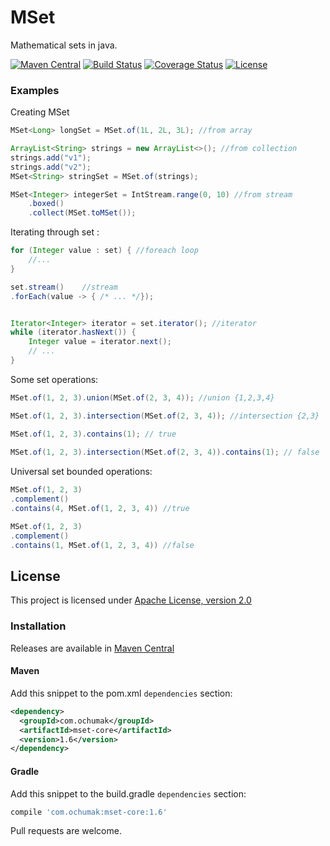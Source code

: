 # MSet

Mathematical sets in java.

[![Maven Central](https://img.shields.io/maven-central/v/com.ochumak/mset-core.svg)](https://maven-badges.herokuapp.com/maven-central/com.ochumak/mset-core)
[![Build Status](https://travis-ci.org/OleksiiChumak/mset.svg?branch=master)](https://travis-ci.org/OleksiiChumak/mset)
[![Coverage Status](https://sonarcloud.io/api/project_badges/measure?project=OleksiiChumak_mset&metric=coverage)](https://sonarcloud.io/dashboard?id=OleksiiChumak_mset)
[![License](http://img.shields.io/:license-apache-green.svg)](http://www.apache.org/licenses/LICENSE-2.0.html)

### Examples

Creating MSet

```java
MSet<Long> longSet = MSet.of(1L, 2L, 3L); //from array

ArrayList<String> strings = new ArrayList<>(); //from collection
strings.add("v1");
strings.add("v2");
MSet<String> stringSet = MSet.of(strings);

MSet<Integer> integerSet = IntStream.range(0, 10) //from stream
    .boxed()
    .collect(MSet.toMSet());
```

Iterating through set :
```java
for (Integer value : set) { //foreach loop
    //...
}

set.stream()    //stream
.forEach(value -> { /* ... */});


Iterator<Integer> iterator = set.iterator(); //iterator
while (iterator.hasNext()) {
    Integer value = iterator.next();
    // ... 
}
```

Some set operations:
```java
MSet.of(1, 2, 3).union(MSet.of(2, 3, 4)); //union {1,2,3,4}

MSet.of(1, 2, 3).intersection(MSet.of(2, 3, 4)); //intersection {2,3}

MSet.of(1, 2, 3).contains(1); // true
 
MSet.of(1, 2, 3).intersection(MSet.of(2, 3, 4)).contains(1); // false
```

Universal set bounded operations:
```java
MSet.of(1, 2, 3)
.complement()
.contains(4, MSet.of(1, 2, 3, 4)) //true

MSet.of(1, 2, 3)
.complement()
.contains(1, MSet.of(1, 2, 3, 4)) //false

```

## License

This project is licensed under [Apache License, version 2.0](https://www.apache.org/licenses/LICENSE-2.0)

### Installation

Releases are available in [Maven Central](https://repo1.maven.org/maven2/com/ochumak/mset-core/)

#### Maven

Add this snippet to the pom.xml `dependencies` section:

```xml
<dependency>
  <groupId>com.ochumak</groupId>
  <artifactId>mset-core</artifactId>
  <version>1.6</version>
</dependency>
```

#### Gradle 

Add this snippet to the build.gradle `dependencies` section:

```groovy
compile 'com.ochumak:mset-core:1.6'
```

Pull requests are welcome.